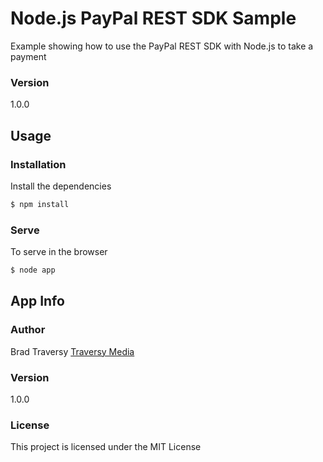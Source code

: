 # Node.js PayPal REST SDK Sample

Example showing how to use the PayPal REST SDK with Node.js to take a payment

### Version

1.0.0

## Usage

### Installation

Install the dependencies

```sh
$ npm install
```

### Serve

To serve in the browser

```sh
$ node app
```

## App Info

### Author

Brad Traversy
[Traversy Media](http://www.traversymedia.com)

### Version

1.0.0

### License

This project is licensed under the MIT License
